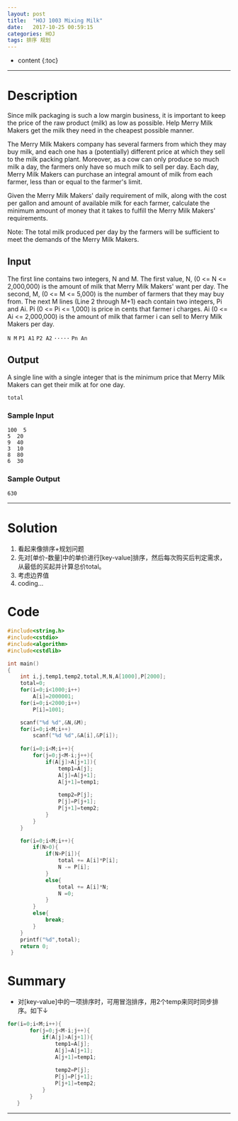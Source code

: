 ```yaml
---
layout: post
title:  "HOJ 1003 Mixing Milk"
date:   2017-10-25 00:59:15
categories: HOJ
tags: 排序 规划 
---
```


* content
{:toc}

---

# Description

Since milk packaging is such a low margin business, it is important to keep the price of the raw product (milk) as low as possible. Help Merry Milk Makers get the milk they need in the cheapest possible manner.

The Merry Milk Makers company has several farmers from which they may buy milk, and each one has a (potentially) different price at which they sell to the milk packing plant. Moreover, as a cow can only produce so much milk a day, the farmers only have so much milk to sell per day. Each day, Merry Milk Makers can purchase an integral amount of milk from each farmer, less than or equal to the farmer's limit.

Given the Merry Milk Makers' daily requirement of milk, along with the cost per gallon and amount of available milk for each farmer, calculate the minimum amount of money that it takes to fulfill the Merry Milk Makers' requirements.

Note: The total milk produced per day by the farmers will be sufficient to meet the demands of the Merry Milk Makers.
## Input

The first line contains two integers, N and M. The first value, N, (0 <= N <= 2,000,000) is the amount of milk that Merry Milk Makers' want per day. The second, M, (0 <= M <= 	5,000) is the number of farmers that they may buy from.
The next M lines (Line 2 through M+1) each contain two integers, Pi and Ai. Pi (0 <= Pi <= 1,000) is price in cents that farmer i charges. Ai (0 <= Ai <= 2,000,000) is the amount of milk that farmer i can sell to Merry Milk Makers per day.

`N M`
`P1 A1`
`P2 A2`
`·····`
`Pn An`

## Output
A single line with a single integer that is the minimum price that Merry Milk Makers can get their milk at for one day.

`total `
### Sample Input

    100  5   
    5  20  
    9  40  
    3  10  
    8  80  
    6  30  


### Sample Output    
    630

---
# Solution

 1. 看起来像排序+规划问题
 2. 先对[单价-数量]中的单价进行[key-value]排序，然后每次购买后判定需求，从最低的买起并计算总价total。
 3. 考虑边界值
 4. coding...

# Code 

```c
#include<string.h>
#include<cstdio>
#include<algorithm>
#include<cstdlib>

int main()
{
    int i,j,temp1,temp2,total,M,N,A[1000],P[2000];
	total=0;
	for(i=0;i<1000;i++)
		A[i]=2000001;
	for(i=0;i<2000;i++)
		P[i]=1001;

    scanf("%d %d",&N,&M);
    for(i=0;i<M;i++)
    	scanf("%d %d",&A[i],&P[i]);
    
    for(i=0;i<M;i++){
    	for(j=0;j<M-i;j++){
	    	if(A[j]>A[j+1]){
	    		temp1=A[j];
	    		A[j]=A[j+1];
	    		A[j+1]=temp1;
	    		
	    		temp2=P[j];
	    		P[j]=P[j+1];
	    		P[j+1]=temp2;
	    	}
	    }
    }

    for(i=0;i<M;i++){
    	if(N>0){
    		if(N>P[i]){
		    	total += A[i]*P[i];
				N -= P[i];
		    }
		    else{
    			total += A[i]*N;
				N =0;
    		} 
		}
		else{
			break;
		}
    }
    printf("%d",total);
    return 0;
 } 

```

# Summary

 - 对[key-value]中的一项排序时，可用冒泡排序，用2个temp来同时同步排序。如下↓
 ```java
 for(i=0;i<M;i++){
    	for(j=0;j<M-i;j++){
	    	if(A[j]>A[j+1]){
	    		temp1=A[j];
	    		A[j]=A[j+1];
	    		A[j+1]=temp1;
	    		
	    		temp2=P[j];
	    		P[j]=P[j+1];
	    		P[j+1]=temp2;
	    	}
	    }
    }
  ```
  
---
